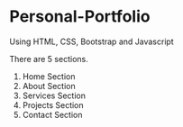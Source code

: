 # Personal-Portfolio

Using HTML, CSS, Bootstrap and Javascript

There are 5 sections.

1. Home Section </br>
2. About Section </br>
3. Services Section </br>
4. Projects Section </br>
5. Contact Section </br>
